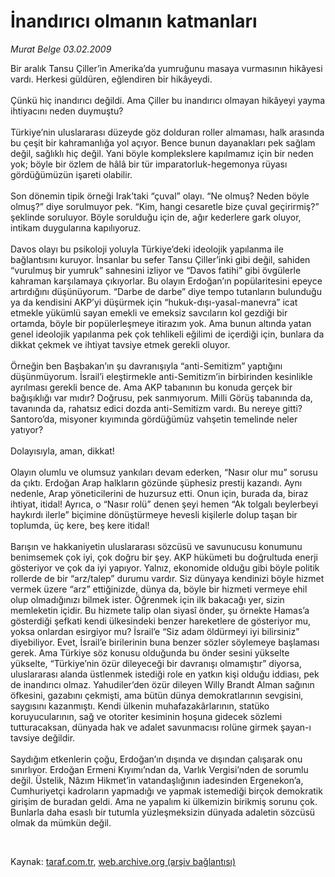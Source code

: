 # İnandırıcı olmanın katmanları

*Murat Belge 03.02.2009*

<div class="taraf_structure_2col_1zq">
<div class="margen_n">



 <p>Bir aralık Tansu Çiller’in Amerika’da yumruğunu masaya vurmasının hikâyesi vardı. Herkesi güldüren, eğlendiren bir hikâyeydi. <br/><br/>Çünkü hiç inandırıcı değildi. Ama Çiller bu inandırıcı olmayan hikâyeyi yayma ihtiyacını neden duymuştu? <br/><br/>Türkiye’nin uluslararası düzeyde göz dolduran roller almaması, halk arasında bu çeşit bir kahramanlığa yol açıyor. Bence bunun dayanakları pek sağlam değil, sağlıklı hiç değil. Yani böyle komplekslere kapılmamız için bir neden yok; böyle bir özlem de hâlâ bir tür imparatorluk-hegemonya rüyası gördüğümüzün işareti olabilir. <br/><br/>Son dönemin tipik örneği Irak’taki “çuval” olayı. “Ne olmuş? Neden böyle olmuş?” diye sorulmuyor pek. “Kim, hangi cesaretle bize çuval geçirirmiş?” şeklinde soruluyor. Böyle sorulduğu için de, ağır kederlere gark oluyor, intikam duygularına kapılıyoruz. <br/><br/>Davos olayı bu psikoloji yoluyla Türkiye’deki ideolojik yapılanma ile bağlantısını kuruyor. İnsanlar bu sefer Tansu Çiller’inki gibi değil, sahiden “vurulmuş bir yumruk” sahnesini izliyor ve “Davos fatihi” gibi övgülerle kahraman karşılamaya çıkıyorlar. Bu olayın Erdoğan’ın popülaritesini epeyce artırdığını düşünüyorum. “Darbe de darbe” diye tempo tutanların bulunduğu ya da kendisini AKP’yi düşürmek için “hukuk-dışı-yasal-manevra” icat etmekle yükümlü sayan emekli ve emeksiz savcıların kol gezdiği bir ortamda, böyle bir popülerleşmeye itirazım yok. Ama bunun altında yatan genel ideolojik yapılanma pek çok tehlikeli eğilimi de içerdiği için, bunlara da dikkat çekmek ve ihtiyat tavsiye etmek gerekli oluyor. <br/><br/>Örneğin ben Başbakan’ın şu davranışıyla “anti-Semitizm” yaptığını düşünmüyorum. İsrail’i eleştirmekle anti-Semitizm’in birbirinden kesinlikle ayrılması gerekli bence de. Ama AKP tabanının bu konuda gerçek bir bağışıklığı var mıdır? Doğrusu, pek sanmıyorum. Milli Görüş tabanında da, tavanında da, rahatsız edici dozda anti-Semitizm vardı. Bu nereye gitti? Santoro’da, misyoner kıyımında gördüğümüz vahşetin temelinde neler yatıyor? <br/><br/>Dolayısıyla, aman, dikkat! <br/><br/>Olayın olumlu ve olumsuz yankıları devam ederken, “Nasır olur mu” sorusu da çıktı. Erdoğan Arap halkların gözünde şüphesiz prestij kazandı. Aynı nedenle, Arap yöneticilerini de huzursuz etti. Onun için, burada da, biraz ihtiyat, itidal! Ayrıca, o “Nasır rolü” denen şeyi hemen “Ak tolgalı beylerbeyi haykırdı ilerle” biçimine dönüştürmeye hevesli kişilerle dolup taşan bir toplumda, üç kere, beş kere itidal! <br/><br/>Barışın ve hakkaniyetin uluslararası sözcüsü ve savunucusu konumunu benimsemek çok iyi, çok doğru bir şey. AKP hükümeti bu doğrultuda enerji gösteriyor ve çok da iyi yapıyor. Yalnız, ekonomide olduğu gibi böyle politik rollerde de bir “arz/talep” durumu vardır. Siz dünyaya kendinizi böyle hizmet vermek üzere “arz” ettiğinizde, dünya da, böyle bir hizmeti vermeye ehil olup olmadığınızı bilmek ister. Öğrenmek için ilk bakacağı yer, sizin memleketin içidir. Bu hizmete talip olan siyasî önder, şu örnekte Hamas’a gösterdiği şefkati kendi ülkesindeki benzer hareketlere de gösteriyor mu, yoksa onlardan esirgiyor mu? İsrail’e “Siz adam öldürmeyi iyi bilirsiniz” diyebiliyor. Evet, İsrail’e birilerinin buna benzer sözler söylemeye başlaması gerek. Ama Türkiye söz konusu olduğunda bu önder sesini yükselte yükselte, “Türkiye’nin özür dileyeceği bir davranışı olmamıştır” diyorsa, uluslararası alanda üstlenmek istediği role en yatkın kişi olduğu iddiası, pek de inandırıcı olmaz. Yahudiler’den özür dileyen Willy Brandt Alman sağının öfkesini, gazabını çekmişti, ama bütün dünya demokratlarının sevgisini, saygısını kazanmıştı. Kendi ülkenin muhafazakârlarının, statüko koruyucularının, sağ ve otoriter kesiminin hoşuna gidecek sözlemi tutturacaksan, dünyada hak ve adalet savunmacısı rolüne girmek şayan-ı tavsiye değildir. <br/><br/>Saydığım etkenlerin çoğu, Erdoğan’ın dışında ve dışından çalışarak onu sınırlıyor. Erdoğan Ermeni Kıyımı’ndan da, Varlık Vergisi’nden de sorumlu değil. Üstelik, Nâzım Hikmet’in vatandaşlığının iadesinden Ergenekon’a, Cumhuriyetçi kadroların yapmadığı ve yapmak istemediği birçok demokratik girişim de buradan geldi. Ama ne yapalım ki ülkemizin birikmiş sorunu çok. Bunlarla daha esaslı bir tutumla yüzleşmeksizin dünyada adaletin sözcüsü olmak da mümkün değil.</p>

<br/>


<div id="taraf_not">
</div>

</div>


</div>

Kaynak: [taraf.com.tr](http://www.taraf.com.tr:80/makale/3841.htm), [web.archive.org (arşiv bağlantısı)](http://web.archive.org/web/20090501203459/http://www.taraf.com.tr:80/makale/3841.htm)
